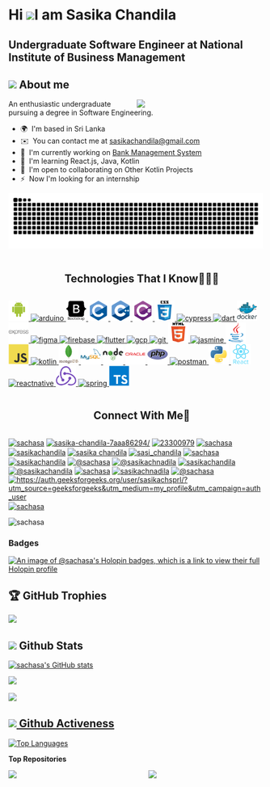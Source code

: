 Hi ![](https://user-images.githubusercontent.com/18350557/176309783-0785949b-9127-417c-8b55-ab5a4333674e.gif)I am Sasika Chandila
=======================================================================================================================================

Undergraduate Software Engineer at National Institute of Business Management
-------------------------------

## <picture><img src = "https://github.com/7oSkaaa/7oSkaaa/blob/main/Images/about_me.gif?raw=true" width = 50px></picture> About me

<picture> <img align="right" src="https://github.com/7oSkaaa/7oSkaaa/blob/main/Images/Right_Side.gif?raw=true" width = 250px></picture>

An enthusiastic undergraduate pursuing a degree in Software Engineering.

* 🌍  I'm based in Sri Lanka
* ✉️  You can contact me at [sasikachandila@gmail.com](mailto:sasikachandila@gmail.com)
* 🚀  I'm currently working on [Bank Management System](http://https://github.com/sachasa/Bank-Management-System-)
* 🧠  I'm learning React.js, Java, Kotlin
* 🤝  I'm open to collaborating on Other Kotlin Projects
* ⚡  Now I'm looking for an internship

<!--- snake -->
<div align="center">
  <img  src="https://github.com/1999AZZAR/1999AZZAR/blob/main/resources/img/grid-snake.svg"
       alt="snake" /></a>
</div>

<div id="user-content-toc">
  <ul align="center">
    <summary><h2 style="display: inline-block">Technologies That I Know👨🏻‍💻</h2></summary>
  </ul>
</div>
<p align="left"> <a href="https://developer.android.com" target="_blank" rel="noreferrer"> <img src="https://raw.githubusercontent.com/devicons/devicon/master/icons/android/android-original-wordmark.svg" alt="android" width="40" height="40"/> </a> <a href="https://www.arduino.cc/" target="_blank" rel="noreferrer"> <img src="https://cdn.worldvectorlogo.com/logos/arduino-1.svg" alt="arduino" width="40" height="40"/> </a> <a href="https://getbootstrap.com" target="_blank" rel="noreferrer"> <img src="https://raw.githubusercontent.com/devicons/devicon/master/icons/bootstrap/bootstrap-plain-wordmark.svg" alt="bootstrap" width="40" height="40"/> </a> <a href="https://www.cprogramming.com/" target="_blank" rel="noreferrer"> <img src="https://raw.githubusercontent.com/devicons/devicon/master/icons/c/c-original.svg" alt="c" width="40" height="40"/> </a> <a href="https://www.w3schools.com/cpp/" target="_blank" rel="noreferrer"> <img src="https://raw.githubusercontent.com/devicons/devicon/master/icons/cplusplus/cplusplus-original.svg" alt="cplusplus" width="40" height="40"/> </a> <a href="https://www.w3schools.com/cs/" target="_blank" rel="noreferrer"> <img src="https://raw.githubusercontent.com/devicons/devicon/master/icons/csharp/csharp-original.svg" alt="csharp" width="40" height="40"/> </a> <a href="https://www.w3schools.com/css/" target="_blank" rel="noreferrer"> <img src="https://raw.githubusercontent.com/devicons/devicon/master/icons/css3/css3-original-wordmark.svg" alt="css3" width="40" height="40"/> </a> <a href="https://www.cypress.io" target="_blank" rel="noreferrer"> <img src="https://raw.githubusercontent.com/simple-icons/simple-icons/6e46ec1fc23b60c8fd0d2f2ff46db82e16dbd75f/icons/cypress.svg" alt="cypress" width="40" height="40"/> </a> <a href="https://dart.dev" target="_blank" rel="noreferrer"> <img src="https://www.vectorlogo.zone/logos/dartlang/dartlang-icon.svg" alt="dart" width="40" height="40"/> </a> <a href="https://www.docker.com/" target="_blank" rel="noreferrer"> <img src="https://raw.githubusercontent.com/devicons/devicon/master/icons/docker/docker-original-wordmark.svg" alt="docker" width="40" height="40"/> </a> <a href="https://expressjs.com" target="_blank" rel="noreferrer"> <img src="https://raw.githubusercontent.com/devicons/devicon/master/icons/express/express-original-wordmark.svg" alt="express" width="40" height="40"/> </a> <a href="https://www.figma.com/" target="_blank" rel="noreferrer"> <img src="https://www.vectorlogo.zone/logos/figma/figma-icon.svg" alt="figma" width="40" height="40"/> </a> <a href="https://firebase.google.com/" target="_blank" rel="noreferrer"> <img src="https://www.vectorlogo.zone/logos/firebase/firebase-icon.svg" alt="firebase" width="40" height="40"/> </a> <a href="https://flutter.dev" target="_blank" rel="noreferrer"> <img src="https://www.vectorlogo.zone/logos/flutterio/flutterio-icon.svg" alt="flutter" width="40" height="40"/> </a> <a href="https://cloud.google.com" target="_blank" rel="noreferrer"> <img src="https://www.vectorlogo.zone/logos/google_cloud/google_cloud-icon.svg" alt="gcp" width="40" height="40"/> </a> <a href="https://git-scm.com/" target="_blank" rel="noreferrer"> <img src="https://www.vectorlogo.zone/logos/git-scm/git-scm-icon.svg" alt="git" width="40" height="40"/> </a> <a href="https://www.w3.org/html/" target="_blank" rel="noreferrer"> <img src="https://raw.githubusercontent.com/devicons/devicon/master/icons/html5/html5-original-wordmark.svg" alt="html5" width="40" height="40"/> </a> <a href="https://jasmine.github.io/" target="_blank" rel="noreferrer"> <img src="https://www.vectorlogo.zone/logos/jasmine/jasmine-icon.svg" alt="jasmine" width="40" height="40"/> </a> <a href="https://www.java.com" target="_blank" rel="noreferrer"> <img src="https://raw.githubusercontent.com/devicons/devicon/master/icons/java/java-original.svg" alt="java" width="40" height="40"/> </a> <a href="https://developer.mozilla.org/en-US/docs/Web/JavaScript" target="_blank" rel="noreferrer"> <img src="https://raw.githubusercontent.com/devicons/devicon/master/icons/javascript/javascript-original.svg" alt="javascript" width="40" height="40"/> </a> <a href="https://kotlinlang.org" target="_blank" rel="noreferrer"> <img src="https://www.vectorlogo.zone/logos/kotlinlang/kotlinlang-icon.svg" alt="kotlin" width="40" height="40"/> </a> <a href="https://www.mongodb.com/" target="_blank" rel="noreferrer"> <img src="https://raw.githubusercontent.com/devicons/devicon/master/icons/mongodb/mongodb-original-wordmark.svg" alt="mongodb" width="40" height="40"/> </a> <a href="https://www.mysql.com/" target="_blank" rel="noreferrer"> <img src="https://raw.githubusercontent.com/devicons/devicon/master/icons/mysql/mysql-original-wordmark.svg" alt="mysql" width="40" height="40"/> </a> <a href="https://nodejs.org" target="_blank" rel="noreferrer"> <img src="https://raw.githubusercontent.com/devicons/devicon/master/icons/nodejs/nodejs-original-wordmark.svg" alt="nodejs" width="40" height="40"/> </a> <a href="https://www.oracle.com/" target="_blank" rel="noreferrer"> <img src="https://raw.githubusercontent.com/devicons/devicon/master/icons/oracle/oracle-original.svg" alt="oracle" width="40" height="40"/> </a> <a href="https://www.php.net" target="_blank" rel="noreferrer"> <img src="https://raw.githubusercontent.com/devicons/devicon/master/icons/php/php-original.svg" alt="php" width="40" height="40"/> </a> <a href="https://postman.com" target="_blank" rel="noreferrer"> <img src="https://www.vectorlogo.zone/logos/getpostman/getpostman-icon.svg" alt="postman" width="40" height="40"/> </a> <a href="https://www.python.org" target="_blank" rel="noreferrer"> <img src="https://raw.githubusercontent.com/devicons/devicon/master/icons/python/python-original.svg" alt="python" width="40" height="40"/> </a> <a href="https://reactjs.org/" target="_blank" rel="noreferrer"> <img src="https://raw.githubusercontent.com/devicons/devicon/master/icons/react/react-original-wordmark.svg" alt="react" width="40" height="40"/> </a> <a href="https://reactnative.dev/" target="_blank" rel="noreferrer"> <img src="https://reactnative.dev/img/header_logo.svg" alt="reactnative" width="40" height="40"/> </a> <a href="https://redux.js.org" target="_blank" rel="noreferrer"> <img src="https://raw.githubusercontent.com/devicons/devicon/master/icons/redux/redux-original.svg" alt="redux" width="40" height="40"/> </a> <a href="https://spring.io/" target="_blank" rel="noreferrer"> <img src="https://www.vectorlogo.zone/logos/springio/springio-icon.svg" alt="spring" width="40" height="40"/> </a> <a href="https://www.typescriptlang.org/" target="_blank" rel="noreferrer"> <img src="https://raw.githubusercontent.com/devicons/devicon/master/icons/typescript/typescript-original.svg" alt="typescript" width="40" height="40"/> </a> </p>



<div id="user-content-toc">
  <ul align="center">
    <summary><h2 style="display: inline-block">Connect With Me🤝</h2></summary>
  </ul>
</div>
<p align="left">
<a href="https://codepen.io/sachasa" target="blank"><img align="center" src="https://raw.githubusercontent.com/rahuldkjain/github-profile-readme-generator/master/src/images/icons/Social/codepen.svg" alt="sachasa" height="30" width="40" /></a>
<a href="https://linkedin.com/in/sasika-chandila-7aaa86294/" target="blank"><img align="center" src="https://raw.githubusercontent.com/rahuldkjain/github-profile-readme-generator/master/src/images/icons/Social/linked-in-alt.svg" alt="sasika-chandila-7aaa86294/" height="30" width="40" /></a>
<a href="https://stackoverflow.com/users/23300979" target="blank"><img align="center" src="https://raw.githubusercontent.com/rahuldkjain/github-profile-readme-generator/master/src/images/icons/Social/stack-overflow.svg" alt="23300979" height="30" width="40" /></a>
<a href="https://codesandbox.com/sachasa" target="blank"><img align="center" src="https://raw.githubusercontent.com/rahuldkjain/github-profile-readme-generator/master/src/images/icons/Social/codesandbox.svg" alt="sachasa" height="30" width="40" /></a>
<a href="https://kaggle.com/sasikachandila" target="blank"><img align="center" src="https://raw.githubusercontent.com/rahuldkjain/github-profile-readme-generator/master/src/images/icons/Social/kaggle.svg" alt="sasikachandila" height="30" width="40" /></a>
<a href="https://fb.com/sasika chandila" target="blank"><img align="center" src="https://raw.githubusercontent.com/rahuldkjain/github-profile-readme-generator/master/src/images/icons/Social/facebook.svg" alt="sasika chandila" height="30" width="40" /></a>
<a href="https://instagram.com/sasi_chandila" target="blank"><img align="center" src="https://raw.githubusercontent.com/rahuldkjain/github-profile-readme-generator/master/src/images/icons/Social/instagram.svg" alt="sasi_chandila" height="30" width="40" /></a>
<a href="https://dribbble.com/sachasa" target="blank"><img align="center" src="https://raw.githubusercontent.com/rahuldkjain/github-profile-readme-generator/master/src/images/icons/Social/dribbble.svg" alt="sachasa" height="30" width="40" /></a>
<a href="https://www.behance.net/sasikachandila" target="blank"><img align="center" src="https://raw.githubusercontent.com/rahuldkjain/github-profile-readme-generator/master/src/images/icons/Social/behance.svg" alt="sasikachandila" height="30" width="40" /></a>
<a href="https://hashnode.com/@sachasa" target="blank"><img align="center" src="https://raw.githubusercontent.com/rahuldkjain/github-profile-readme-generator/master/src/images/icons/Social/hashnode.svg" alt="@sachasa" height="30" width="40" /></a>
<a href="https://medium.com/@sasikachnadila" target="blank"><img align="center" src="https://raw.githubusercontent.com/rahuldkjain/github-profile-readme-generator/master/src/images/icons/Social/medium.svg" alt="@sasikachnadila" height="30" width="40" /></a>
<a href="https://www.codechef.com/users/sasikachandila" target="blank"><img align="center" src="https://cdn.jsdelivr.net/npm/simple-icons@3.1.0/icons/codechef.svg" alt="sasikachandila" height="30" width="40" /></a>
<a href="https://www.hackerrank.com/@sasikachandila" target="blank"><img align="center" src="https://raw.githubusercontent.com/rahuldkjain/github-profile-readme-generator/master/src/images/icons/Social/hackerrank.svg" alt="@sasikachandila" height="30" width="40" /></a>
<a href="https://codeforces.com/profile/sachasa" target="blank"><img align="center" src="https://raw.githubusercontent.com/rahuldkjain/github-profile-readme-generator/master/src/images/icons/Social/codeforces.svg" alt="sachasa" height="30" width="40" /></a>
<a href="https://www.leetcode.com/sasikachnadila" target="blank"><img align="center" src="https://raw.githubusercontent.com/rahuldkjain/github-profile-readme-generator/master/src/images/icons/Social/leet-code.svg" alt="sasikachnadila" height="30" width="40" /></a>
<a href="https://www.hackerearth.com/@sachasa" target="blank"><img align="center" src="https://raw.githubusercontent.com/rahuldkjain/github-profile-readme-generator/master/src/images/icons/Social/hackerearth.svg" alt="@sachasa" height="30" width="40" /></a>
<a href="https://auth.geeksforgeeks.org/user/https://auth.geeksforgeeks.org/user/sasikachsprl/?utm_source=geeksforgeeks&utm_medium=my_profile&utm_campaign=auth_user" target="blank"><img align="center" src="https://raw.githubusercontent.com/rahuldkjain/github-profile-readme-generator/master/src/images/icons/Social/geeks-for-geeks.svg" alt="https://auth.geeksforgeeks.org/user/sasikachsprl/?utm_source=geeksforgeeks&utm_medium=my_profile&utm_campaign=auth_user" height="30" width="40" /></a>
<a href="https://www.topcoder.com/members/sachasa" target="blank"><img align="center" src="https://raw.githubusercontent.com/rahuldkjain/github-profile-readme-generator/master/src/images/icons/Social/topcoder.svg" alt="sachasa" height="30" width="40" /></a>
</p>

<p align="left"> <img src="https://komarev.com/ghpvc/?username=sachasa&label=Profile%20views&color=0e75b6&style=flat" alt="sachasa" /> </p>

### Badges
[![An image of @sachasa's Holopin badges, which is a link to view their full Holopin profile](https://holopin.me/sachasa)](https://holopin.io/@sachasa)


## 🏆 GitHub Trophies
![](https://github-profile-trophy.vercel.app/?username=sachasa&theme=radical&no-frame=false&no-bg=true&margin-w=4)


	




## <img src="https://media.giphy.com/media/iY8CRBdQXODJSCERIr/giphy.gif" width="35"><b> Github Stats </b>

<a href="http://www.github.com/sachasa"><img src="https://github-readme-stats.vercel.app/api?username=sachasa&show_icons=true&hide=&count_private=true&title_color=22c55e&text_color=22c55e&icon_color=f97316&bg_color=0f172a&hide_border=true&show_icons=true" alt="sachasa's GitHub stats" /></a>

<a href="http://www.github.com/sachasa"><img src="https://github-readme-streak-stats.herokuapp.com/?user=sachasa&stroke=22c55e&background=0f172a&ring=22c55e&fire=22c55e&currStreakNum=22c55e&currStreakLabel=22c55e&sideNums=22c55e&sideLabels=22c55e&dates=22c55e&hide_border=true" /></a>

<a href="http://www.github.com/sachasa"><img src="https://github-readme-activity-graph.cyclic.app/graph?username=sachasa&bg_color=0f172a&color=22c55e&line=f97316&point=22c55e&area_color=0f172a&area=true&hide_border=true&custom_title=GitHub%20Commits%20Graph"> 
## <img src="https://media.giphy.com/media/iY8CRBdQXODJSCERIr/giphy.gif" width="35"><b> Github Activeness </b>

<a href="https://github.com/sachasa" align="left"><img src="https://github-readme-stats.vercel.app/api/top-langs/?username=sachasa&langs_count=10&title_color=22c55e&text_color=22c55e&icon_color=f97316&bg_color=0f172a&hide_border=true&locale=en&custom_title=Top%20%Languages" alt="Top Languages" /></a>


<b>Top Repositories</b>

<div width="100%" align="center"><a href="https://github.com/sachasa/React-Blog-Web-App" align="left"><img align="left" width="45%" src="https://github-readme-stats.vercel.app/api/pin/?username=sachasa&repo=React-Blog-Web-App&title_color=22c55e&text_color=22c55e&icon_color=f97316&bg_color=0f172a&hide_border=true&locale=en" /></a><a href="https://github.com/sachasa/E-Commerce-App" align="right"><img align="right" width="45%" src="https://github-readme-stats.vercel.app/api/pin/?username=sachasa&repo=E-Commerce-App&title_color=22c55e&text_color=22c55e&icon_color=f97316&bg_color=0f172a&hide_border=true&locale=en" /></a></div><br /><br /><br /><br /><br /><br /><br />
